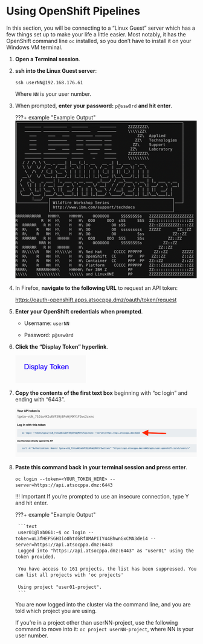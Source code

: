 # Using OpenShift Pipelines

In this section, you will be connecting to a “Linux Guest” server which has a few things set up to make your life a little easier. Most notably, it has the OpenShift command line `oc` installed, so you don’t have to install it on your Windows VM terminal.

1. **Open a Terminal session**.

1. **ssh into the Linux Guest server**:

    ```text
    ssh userNN@192.168.176.61
    ```

    Where `NN` is your user number.

1. When prompted, **enter your password:** `p@ssw0rd` **and hit enter**.

    ???+ example "Example Output"
        ![ascii-wsc.png](../images/ascii-wsc.png)

1. In Firefox, **navigate to the following URL** to request an API token:

    <https://oauth-openshift.apps.atsocppa.dmz/oauth/token/request>

1. **Enter your OpenShift credentials when prompted**.

    * Username: `userNN`

    * Password: `p@ssw0rd`

1. **Click the “Display Token” hyperlink**.

    ![display-token.png](../images/display-token.png)

1. **Copy the contents of the first text box** beginning with “oc login” and ending with “6443”.

    ![oc-login-token.png](../images/oc-login-token.png)

1. **Paste this command back in your terminal session and press enter**.

    ```text
    oc login --token=<YOUR_TOKEN_HERE> --server=https://api.atsocppa.dmz:6443
    ```

    !!! Important
        If you’re prompted to use an insecure connection, type Y and hit enter.

    ???+ example "Example Output"

        ```text
        user01@lab061:~$ oc login --token=uL3fHEPSGH3io0htdGRfAMAPIIY44BhwnGxCMA3dei4 --server=https://api.atsocppa.dmz:6443
        Logged into "https://api.atsocppa.dmz:6443" as "user01" using the token provided.

        You have access to 161 projects, the list has been suppressed. You can list all projects with 'oc projects'

        Using project "user01-project".
        ```

    You are now logged into the cluster via the command line, and you are told which project you are using.

    If you’re in a project other than userNN-project, use the following command to move into it: `oc project userNN-project`, where NN is your user number.
